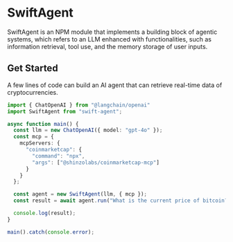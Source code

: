 # SwiftAgent
SwiftAgent is an NPM module that implements a building block of agentic systems, which refers to an LLM enhanced with functionalities, such as information retrieval, tool use, and the memory storage of user inputs.

## Get Started
A few lines of code can build an AI agent that can retrieve real-time data of cryptocurrencies.

```ts
import { ChatOpenAI } from "@langchain/openai"
import SwiftAgent from "swift-agent";

async function main() {
  const llm = new ChatOpenAI({ model: "gpt-4o" });
  const mcp = {
    mcpServers: {
      "coinmarketcap": {
        "command": "npx",
        "args": ["@shinzolabs/coinmarketcap-mcp"]
      }
    }
  };

  const agent = new SwiftAgent(llm, { mcp });
  const result = await agent.run("What is the current price of bitcoin?");

  console.log(result);
}

main().catch(console.error);
```
